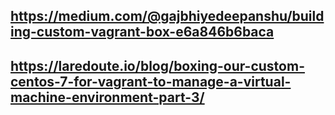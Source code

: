 ## https://medium.com/@gajbhiyedeepanshu/building-custom-vagrant-box-e6a846b6baca
## https://laredoute.io/blog/boxing-our-custom-centos-7-for-vagrant-to-manage-a-virtual-machine-environment-part-3/
